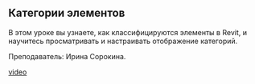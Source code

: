 ## Категории элементов

В этом уроке вы узнаете, как классифицируются элементы в Revit, и научитесь просматривать и настраивать отображение категорий.

Преподаватель: Ирина Сорокина.  

[video](https://player.softculture.cc/embed/online/RVT/RVT_42.17.02_L2-10_Theory_Categories)
